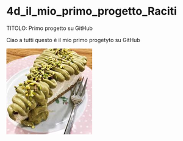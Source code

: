 # 4d_il_mio_primo_progetto_Raciti

TITOLO:   Primo progetto su GitHub

Ciao a tutti questo è il mio primo progetyto su GitHub

![alt text](https://github.com/racitifilippo/4d_il_mio_primo_progetto_Raciti/blob/main/3.jpg)
